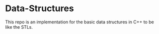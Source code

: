 # Data-Structures
This repo is an implementation for the basic data structures in C++ to be like the STLs.
